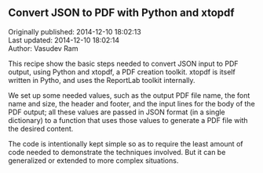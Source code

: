 ## Convert JSON to PDF with Python and xtopdf  
Originally published: 2014-12-10 18:02:13  
Last updated: 2014-12-10 18:02:14  
Author: Vasudev Ram  
  
This recipe show the basic steps needed to convert JSON input to PDF output, using Python and xtopdf, a PDF creation toolkit. xtopdf is itself written in Pytho, and uses the ReportLab toolkit internally.

We set up some needed values, such as the output PDF file name, the font name and size, the header and footer, and the input lines for the body of the PDF output; all these values are passed in JSON format (in a single dictionary) to a function that uses those values to generate a PDF file with the desired content.
 
The code is intentionally kept simple so as to require the least amount of code needed to demonstrate the techniques involved. But it can be generalized or extended to more complex situations.
